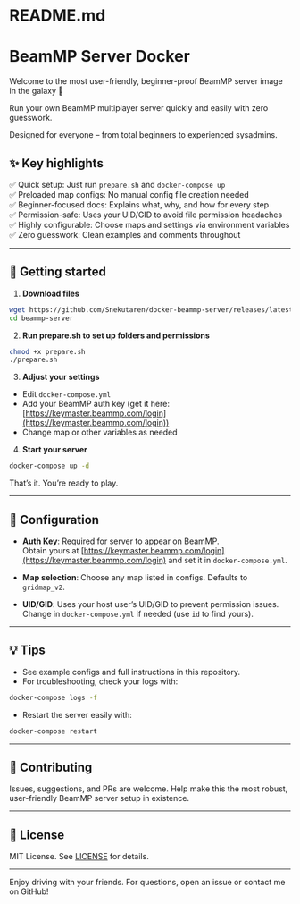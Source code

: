 # README.md

# BeamMP Server Docker

Welcome to the most user-friendly, beginner-proof BeamMP server image in the galaxy 🚀

Run your own BeamMP multiplayer server quickly and easily with zero guesswork.

Designed for everyone – from total beginners to experienced sysadmins.

## ✨ Key highlights

✅ Quick setup: Just run `prepare.sh` and `docker-compose up`\
✅ Preloaded map configs: No manual config file creation needed\
✅ Beginner-focused docs: Explains what, why, and how for every step\
✅ Permission-safe: Uses your UID/GID to avoid file permission headaches\
✅ Highly configurable: Choose maps and settings via environment variables\
✅ Zero guesswork: Clean examples and comments throughout

---

## 🚀 Getting started

1. **Download files**

```bash
wget https://github.com/Snekutaren/docker-beammp-server/releases/latest/download/beammp-server.tar.gz
cd beammp-server
```

2. **Run prepare.sh to set up folders and permissions**

```bash
chmod +x prepare.sh
./prepare.sh
```

3. **Adjust your settings**

- Edit `docker-compose.yml`
- Add your BeamMP auth key (get it here: [https://keymaster.beammp.com/login](https://keymaster.beammp.com/login))
- Change map or other variables as needed

4. **Start your server**

```bash
docker-compose up -d
```

That’s it. You’re ready to play.

---

## 📝 Configuration

- **Auth Key**: Required for server to appear on BeamMP.\
  Obtain yours at [https://keymaster.beammp.com/login](https://keymaster.beammp.com/login) and set it in `docker-compose.yml`.

- **Map selection**: Choose any map listed in configs. Defaults to `gridmap_v2`.

- **UID/GID**: Uses your host user’s UID/GID to prevent permission issues. Change in `docker-compose.yml` if needed (use `id` to find yours).

---

## 💡 Tips

- See example configs and full instructions in this repository.
- For troubleshooting, check your logs with:

```bash
docker-compose logs -f
```

- Restart the server easily with:

```bash
docker-compose restart
```

---

## 🤝 Contributing

Issues, suggestions, and PRs are welcome. Help make this the most robust, user-friendly BeamMP server setup in existence.

---

## 📄 License

MIT License. See [LICENSE](LICENSE) for details.

---

Enjoy driving with your friends. For questions, open an issue or contact me on GitHub!

